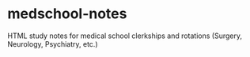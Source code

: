 # medschool-notes
HTML study notes for medical school clerkships and rotations (Surgery, Neurology, Psychiatry, etc.)
